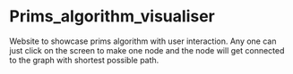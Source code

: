 # Prims_algorithm_visualiser
Website to showcase prims algorithm with user interaction.
Any one can just click on the screen to make one node and the node will get connected to the graph with shortest possible path.
